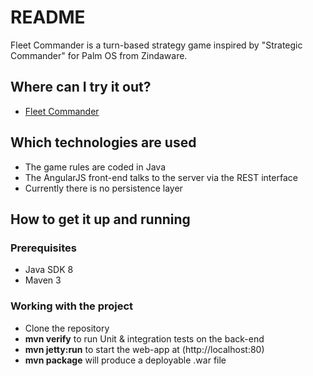 # README #

Fleet Commander is a turn-based strategy game inspired by "Strategic Commander" for Palm OS from Zindaware.

## Where can I try it out? ##

* [Fleet Commander](http://www.priesus.de)

## Which technologies are used ##

* The game rules are coded in Java
* The AngularJS front-end talks to the server via the REST interface
* Currently there is no persistence layer

## How to get it up and running ##

### Prerequisites ###
* Java SDK 8
* Maven 3

### Working with the project ###
* Clone the repository
* **mvn verify** to run Unit & integration tests on the back-end
* **mvn jetty:run** to start the web-app at (http://localhost:80)
* **mvn package** will produce a deployable .war file